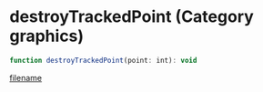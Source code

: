 # destroyTrackedPoint (Category graphics)

```js
function destroyTrackedPoint(point: int): void
```

[filename](destroyTrackedPoint_m.md ':include')